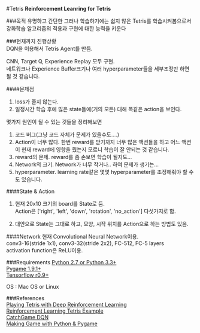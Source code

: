 ﻿#Tetris
**Reinforcement Leanring for Tetris**  

###목적
유명하고 간단한 그러나 학습하기에는 쉽지 않은 Tetris를 학습시켜봄으로서 강화학습 알고리즘의 적용과 구현에 대한 능력을 키운다
  
###현재까지 진행상황  
DQN을 이용해서 Tetris Agent를 만듬.  

CNN, Target Q, Experience Replay 모두 구현.  
네트워크나 Experience Buffer크기나 여러 hyperparameter들을 세부조정만 하면 될 것 같습니다.  

####문제점
1. loss가 줄지 않는다.  
2. 일정시간 학습 후에 많은 state들에(거의 모든) 대해 똑같은 action을 보인다.  
  
몇가지 원인이 될 수 있는 것들을 정리해보면  

1. 코드 버그(그냥 코드 자체가 문제가 있을수도....)  
2. Action이 너무 많다. 한번 reward를 받기까지 너무 많은 액션들을 하고 어느 액션이 현재 reward에 영향을 줬는지 모르니 학습이 잘 안되는 것 같습니다.  
3. reward의 문제. reward를 좀 손보면 학습이 될지도...  
4. Network의 크기. Network가 너무 작거나.. 하여 문제가 생기는...   
5. hyperparameter. learning rate같은 몇몇 hyperparameter를 조정해줘야 할 수도 있습니다.  

####State & Action
1. 현재 20x10 크기의 board를 State로 둠.  
Action은 ['right', 'left', 'down', 'rotation', 'no_action'] 다섯가지로 함.  

2. 대안으로 State는 그대로 하고, 모양, 시작 위치를 Action으로 하는 방법도 있음.  

####Network
현재 Convolutional Neural Network이용.  
conv3-16(stride 1x1), conv3-32(stride 2x2), FC-512, FC-5 layers  
activation function은 ReLU이용.  


###Requirements
[Python 2.7 or Python 3.3+](https://www.python.org/downloads/)  
[Pygame 1.9.1+](http://www.pygame.org/download.shtml)  
[Tensorflow r0.9+](https://www.tensorflow.org/)  

OS : Mac OS or Linux  

###References  
[Playing Tetris with Deep Reinforcement Learning](http://cs231n.stanford.edu/reports2016/121_Report.pdf)  
[Reinforcement Learning Tetris Example](http://melax.github.io/tetris/tetris.html)  
[CatchGame DQN](http://solarisailab.com/archives/486)  
[Making Game with Python & Pygame](http://inventwithpython.com/makinggames.pdf)  


